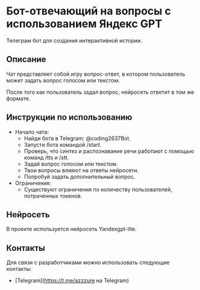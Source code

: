 # Бот-отвечающий на вопросы с использованием Яндекс GPT 

Телеграм бот для создания интерактивной истории.


## Описание

Чат представляет собой игру вопрос-ответ, 
в котором пользователь может задать вопрос голосом или текстом.

После того как пользователь задал вопрос, нейросеть ответит в том же формате.

## Инструкции по использованию
- Начало чата:
  - Найди бота в Telegram: @coding2637Bot.
  - Запусти бота командой /start.
  - Проверь, что синтез и распознавание речи работают с помощью команд /tts и /stt.
  - Задай вопрос голосом или текстом.
  - Твои вопросы влияют на ответы нейросети. 
  - Попробуй задать дополнительный вопрос.
- Ограничения:
  - Существуют ограничения по количеству пользователей, потраченных токенов. 
  

## Нейросеть
В проекте используется нейросеть Yandexgpt-lite.


## Контакты
Для связи с разработчиками можно использовать следующие контакты:

- [Telegram](https://t.me/azzzure на Telegram)

